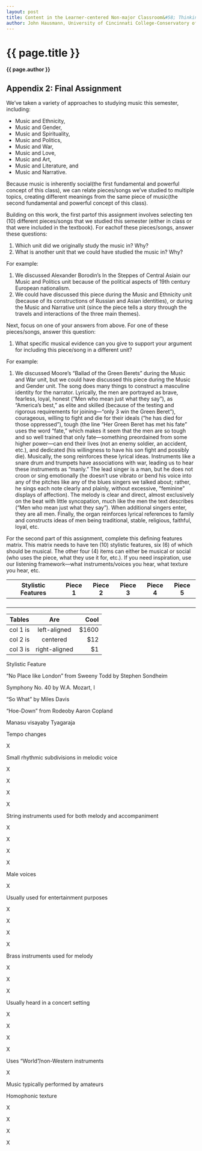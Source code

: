 ```yaml
---
layout: post
title: Content in the Learner-centered Non-major Classroom&#58; Thinking and Listening Like a Musicologist
author: John Hausmann, University of Cincinnati College-Conservatory of Music
---
```


{{ page.title }}
================
**{{ page.author }}**

## Appendix 2&#58; Final Assignment

We’ve taken a variety of approaches to studying music this semester, including:

-   Music and Ethnicity,
-   Music and Gender,
-   Music and Spirituality,
-   Music and Politics,
-   Music and War,
-   Music and Love,
-   Music and Art,
-   Music and Literature, and
-   Music and Narrative.

Because music is inherently social(the first fundamental and powerful concept of this class), we can relate pieces/songs we’ve studied to multiple topics, creating different meanings from the same piece of music(the second fundamental and powerful concept of this class).

Building on this work, the first partof this assignment involves selecting ten (10) different pieces/songs that we studied this semester (either in class or that were included in the textbook). For eachof these pieces/songs, answer these questions:

1.  Which unit did we originally study the music in? Why?
2.  What is another unit that we could have studied the music in? Why?

For example:

1.  We discussed Alexander Borodin’s In the Steppes of Central Asiain our Music and Politics unit because of the political aspects of 19th century European nationalism.
2.  We could have discussed this piece during the Music and Ethnicity unit (because of its constructions of Russian and Asian identities), or during the Music and Narrative unit (since the piece tells a story through the travels and interactions of the three main themes).

Next, focus on one of your answers from above. For one of these pieces/songs, answer this question:

1.  What specific musical evidence can you give to support your argument for including this piece/song in a different unit?

For example:

1.  We discussed Moore’s “Ballad of the Green Berets” during the Music and War unit, but we could have discussed this piece during the Music and Gender unit. The song does many things to construct a masculine identity for the narrator. Lyrically, the men are portrayed as brave, fearless, loyal, honest (“Men who mean just what they say”), as “America’s best,” as elite and skilled (because of the testing and rigorous requirements for joining—“only 3 win the Green Beret”), courageous, willing to fight and die for their ideals (“he has died for those oppressed”), tough (the line “Her Green Beret has met his fate” uses the word “fate,” which makes it seem that the men are so tough and so well trained that only fate––something preordained from some higher power––can end their lives (not an enemy soldier, an accident, etc.), and dedicated (his willingness to have his son fight and possibly die). Musically, the song reinforces these lyrical ideas. Instruments like a snare drum and trumpets have associations with war, leading us to hear these instruments as “manly.” The lead singer is a man, but he does not croon or sing emotionally (he doesn’t use vibrato or bend his voice into any of the pitches like any of the blues singers we talked about; rather, he sings each note clearly and plainly, without excessive, “feminine” displays of affection). The melody is clear and direct, almost exclusively on the beat with little syncopation, much like the men the text describes (“Men who mean just what they say”). When additional singers enter, they are all men. Finally, the organ reinforces lyrical references to family and constructs ideas of men being traditional, stable, religious, faithful, loyal, etc.

For the second part of this assignment, complete this defining features matrix. This matrix needs to have ten (10) stylistic features, six (6) of which should be musical. The other four (4) items can either be musical or social (who uses the piece, what they use it for, etc.). If you need inspiration, use our listening framework––what instruments/voices you hear, what texture you hear, etc.


| Stylistic Features | Piece  1 | Piece  2 | Piece  3 | Piece  4 | Piece  5 |
|--------------------|----------|----------|----------|----------|----------|
|                    |          |          |          |          |          |
|                    |          |          |          |          |          |
|                    |          |          |          |          |          |
|                    |          |          |          |          |          |

| Tables   |      Are      |  Cool |
|----------|:-------------:|------:|
| col 1 is |  left-aligned | $1600 |
| col 2 is |    centered   |   $12 |
| col 3 is | right-aligned |    $1 |


Stylistic Feature

“No Place like London” from Sweeny Todd by Stephen Sondheim

Symphony No. 40 by W.A. Mozart, I

“So What” by Miles Davis

“Hoe-Down” from Rodeoby Aaron Copland

Manasu visayaby Tyagaraja

Tempo changes

X

Small rhythmic subdivisions in melodic voice

X

X

X

X

String instruments used for both melody and accompaniment

X

X

X

X

Male voices

X

Usually used for entertainment purposes 

X

X

X

X

Brass instruments used for melody

X

X

X

Usually heard in a concert setting

X

X

X

X

Uses “World”/non-Western instruments

X

Music typically performed by amateurs

Homophonic texture

X

X

X

X


